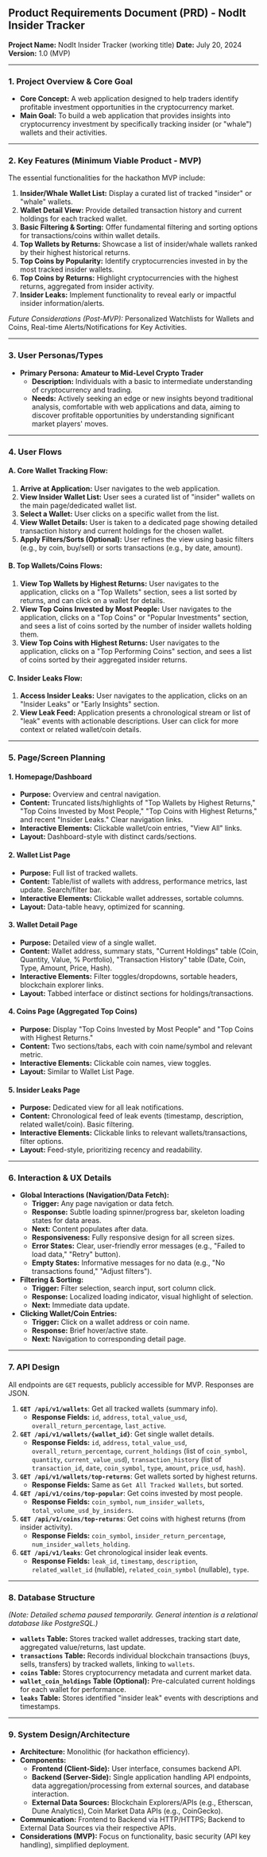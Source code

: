 ## Product Requirements Document (PRD) - NodIt Insider Tracker

**Project Name:** NodIt Insider Tracker (working title)
**Date:** July 20, 2024
**Version:** 1.0 (MVP)

---

### 1. Project Overview & Core Goal

*   **Core Concept:** A web application designed to help traders identify profitable investment opportunities in the cryptocurrency market.
*   **Main Goal:** To build a web application that provides insights into cryptocurrency investment by specifically tracking insider (or "whale") wallets and their activities.

---

### 2. Key Features (Minimum Viable Product - MVP)

The essential functionalities for the hackathon MVP include:

1.  **Insider/Whale Wallet List:** Display a curated list of tracked "insider" or "whale" wallets.
2.  **Wallet Detail View:** Provide detailed transaction history and current holdings for each tracked wallet.
3.  **Basic Filtering & Sorting:** Offer fundamental filtering and sorting options for transactions/coins within wallet details.
4.  **Top Wallets by Returns:** Showcase a list of insider/whale wallets ranked by their highest historical returns.
5.  **Top Coins by Popularity:** Identify cryptocurrencies invested in by the most tracked insider wallets.
6.  **Top Coins by Returns:** Highlight cryptocurrencies with the highest returns, aggregated from insider activity.
7.  **Insider Leaks:** Implement functionality to reveal early or impactful insider information/alerts.

*Future Considerations (Post-MVP):* Personalized Watchlists for Wallets and Coins, Real-time Alerts/Notifications for Key Activities.

---

### 3. User Personas/Types

*   **Primary Persona:** **Amateur to Mid-Level Crypto Trader**
    *   **Description:** Individuals with a basic to intermediate understanding of cryptocurrency and trading.
    *   **Needs:** Actively seeking an edge or new insights beyond traditional analysis, comfortable with web applications and data, aiming to discover profitable opportunities by understanding significant market players' moves.

---

### 4. User Flows

#### A. Core Wallet Tracking Flow:

1.  **Arrive at Application:** User navigates to the web application.
2.  **View Insider Wallet List:** User sees a curated list of "insider" wallets on the main page/dedicated wallet list.
3.  **Select a Wallet:** User clicks on a specific wallet from the list.
4.  **View Wallet Details:** User is taken to a dedicated page showing detailed transaction history and current holdings for the chosen wallet.
5.  **Apply Filters/Sorts (Optional):** User refines the view using basic filters (e.g., by coin, buy/sell) or sorts transactions (e.g., by date, amount).

#### B. Top Wallets/Coins Flows:

1.  **View Top Wallets by Highest Returns:** User navigates to the application, clicks on a "Top Wallets" section, sees a list sorted by returns, and can click on a wallet for details.
2.  **View Top Coins Invested by Most People:** User navigates to the application, clicks on a "Top Coins" or "Popular Investments" section, and sees a list of coins sorted by the number of insider wallets holding them.
3.  **View Top Coins with Highest Returns:** User navigates to the application, clicks on a "Top Performing Coins" section, and sees a list of coins sorted by their aggregated insider returns.

#### C. Insider Leaks Flow:

1.  **Access Insider Leaks:** User navigates to the application, clicks on an "Insider Leaks" or "Early Insights" section.
2.  **View Leak Feed:** Application presents a chronological stream or list of "leak" events with actionable descriptions. User can click for more context or related wallet/coin details.

---

### 5. Page/Screen Planning

#### 1. Homepage/Dashboard

*   **Purpose:** Overview and central navigation.
*   **Content:** Truncated lists/highlights of "Top Wallets by Highest Returns," "Top Coins Invested by Most People," "Top Coins with Highest Returns," and recent "Insider Leaks." Clear navigation links.
*   **Interactive Elements:** Clickable wallet/coin entries, "View All" links.
*   **Layout:** Dashboard-style with distinct cards/sections.

#### 2. Wallet List Page

*   **Purpose:** Full list of tracked wallets.
*   **Content:** Table/list of wallets with address, performance metrics, last update. Search/filter bar.
*   **Interactive Elements:** Clickable wallet addresses, sortable columns.
*   **Layout:** Data-table heavy, optimized for scanning.

#### 3. Wallet Detail Page

*   **Purpose:** Detailed view of a single wallet.
*   **Content:** Wallet address, summary stats, "Current Holdings" table (Coin, Quantity, Value, % Portfolio), "Transaction History" table (Date, Coin, Type, Amount, Price, Hash).
*   **Interactive Elements:** Filter toggles/dropdowns, sortable headers, blockchain explorer links.
*   **Layout:** Tabbed interface or distinct sections for holdings/transactions.

#### 4. Coins Page (Aggregated Top Coins)

*   **Purpose:** Display "Top Coins Invested by Most People" and "Top Coins with Highest Returns."
*   **Content:** Two sections/tabs, each with coin name/symbol and relevant metric.
*   **Interactive Elements:** Clickable coin names, view toggles.
*   **Layout:** Similar to Wallet List Page.

#### 5. Insider Leaks Page

*   **Purpose:** Dedicated view for all leak notifications.
*   **Content:** Chronological feed of leak events (timestamp, description, related wallet/coin). Basic filtering.
*   **Interactive Elements:** Clickable links to relevant wallets/transactions, filter options.
*   **Layout:** Feed-style, prioritizing recency and readability.

---

### 6. Interaction & UX Details

*   **Global Interactions (Navigation/Data Fetch):**
    *   **Trigger:** Any page navigation or data fetch.
    *   **Response:** Subtle loading spinner/progress bar, skeleton loading states for data areas.
    *   **Next:** Content populates after data.
    *   **Responsiveness:** Fully responsive design for all screen sizes.
    *   **Error States:** Clear, user-friendly error messages (e.g., "Failed to load data," "Retry" button).
    *   **Empty States:** Informative messages for no data (e.g., "No transactions found," "Adjust filters").
*   **Filtering & Sorting:**
    *   **Trigger:** Filter selection, search input, sort column click.
    *   **Response:** Localized loading indicator, visual highlight of selection.
    *   **Next:** Immediate data update.
*   **Clicking Wallet/Coin Entries:**
    *   **Trigger:** Click on a wallet address or coin name.
    *   **Response:** Brief hover/active state.
    *   **Next:** Navigation to corresponding detail page.

---

### 7. API Design

All endpoints are `GET` requests, publicly accessible for MVP. Responses are JSON.

1.  **`GET /api/v1/wallets`**: Get all tracked wallets (summary info).
    *   **Response Fields:** `id`, `address`, `total_value_usd`, `overall_return_percentage`, `last_active`.
2.  **`GET /api/v1/wallets/{wallet_id}`**: Get single wallet details.
    *   **Response Fields:** `id`, `address`, `total_value_usd`, `overall_return_percentage`, `current_holdings` (list of `coin_symbol`, `quantity`, `current_value_usd`), `transaction_history` (list of `transaction_id`, `date`, `coin_symbol`, `type`, `amount`, `price_usd`, `hash`).
3.  **`GET /api/v1/wallets/top-returns`**: Get wallets sorted by highest returns.
    *   **Response Fields:** Same as `Get All Tracked Wallets`, but sorted.
4.  **`GET /api/v1/coins/top-popular`**: Get coins invested by most people.
    *   **Response Fields:** `coin_symbol`, `num_insider_wallets`, `total_volume_usd_by_insiders`.
5.  **`GET /api/v1/coins/top-returns`**: Get coins with highest returns (from insider activity).
    *   **Response Fields:** `coin_symbol`, `insider_return_percentage`, `num_insider_wallets_holding`.
6.  **`GET /api/v1/leaks`**: Get chronological insider leak events.
    *   **Response Fields:** `leak_id`, `timestamp`, `description`, `related_wallet_id` (nullable), `related_coin_symbol` (nullable), `type`.

---

### 8. Database Structure

*(Note: Detailed schema paused temporarily. General intention is a relational database like PostgreSQL.)*

*   **`wallets` Table:** Stores tracked wallet addresses, tracking start date, aggregated value/returns, last update.
*   **`transactions` Table:** Records individual blockchain transactions (buys, sells, transfers) by tracked wallets, linking to `wallets`.
*   **`coins` Table:** Stores cryptocurrency metadata and current market data.
*   **`wallet_coin_holdings` Table (Optional):** Pre-calculated current holdings for each wallet for performance.
*   **`leaks` Table:** Stores identified "insider leak" events with descriptions and timestamps.

---

### 9. System Design/Architecture

*   **Architecture:** Monolithic (for hackathon efficiency).
*   **Components:**
    *   **Frontend (Client-Side):** User interface, consumes backend API.
    *   **Backend (Server-Side):** Single application handling API endpoints, data aggregation/processing from external sources, and database interaction.
    *   **External Data Sources:** Blockchain Explorers/APIs (e.g., Etherscan, Dune Analytics), Coin Market Data APIs (e.g., CoinGecko).
*   **Communication:** Frontend to Backend via HTTP/HTTPS; Backend to External Data Sources via their respective APIs.
*   **Considerations (MVP):** Focus on functionality, basic security (API key handling), simplified deployment.

